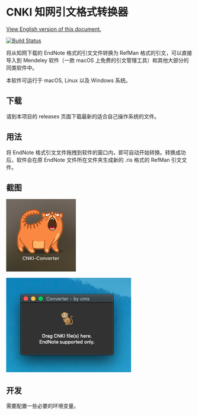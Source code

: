 # CNKI 知网引文格式转换器

[View English version of this document.](./README_en.md)

[![Build Status](https://travis-ci.com/cmsax/cnki-converter.svg?token=wCaVR3rvWe4sbYvRya8M&branch=master)](https://travis-ci.com/cmsax/cnki-converter)

将从知网下载的 EndNote 格式的引文文件转换为 RefMan 格式的引文，可以直接导入到 Mendeley 软件（一款 macOS 上免费的引文管理工具）和其他大部分的同类软件中。

本软件可运行于 macOS, Linux 以及 Windows 系统。

## 下载

请到本项目的 releases 页面下载最新的适合自己操作系统的文件。

## 用法

将 EndNote 格式引文文件拖拽到软件的窗口内，即可自动开始转换。转换成功后，软件会在原 EndNote 文件所在文件夹生成新的 .ris 格式的 RefMan 引文文件。

## 截图

![启动器](screenshots/s1.png)

![主界面](screenshots/s2.png)

## 开发

需要配置一些必要的环境变量。
